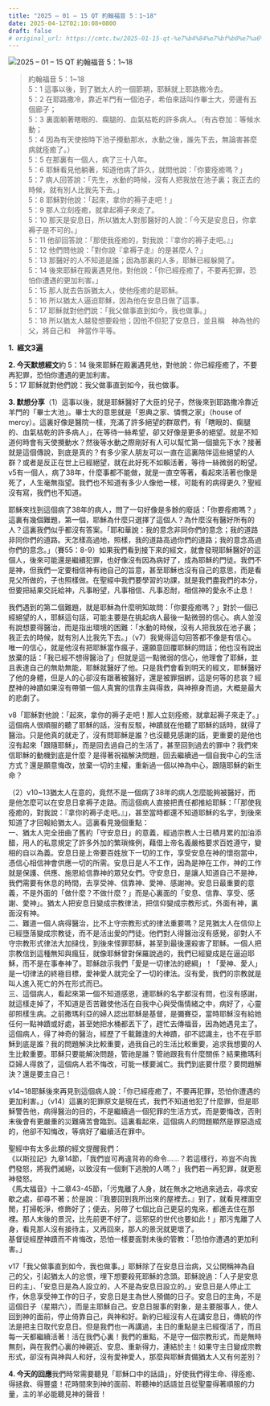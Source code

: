 ```yaml
---
title: "2025 – 01 – 15 QT 約翰福音 5：1~18"
date: 2025-04-12T02:10:08+0800
draft: false
# original_url: https://cmtc.tw/2025-01-15-qt-%e7%b4%84%e7%bf%b0%e7%a6%8f%e9%9f%b3-5%ef%bc%9a118
---
```


![2025 – 01 – 15 QT 約翰福音 5：1\~18](/images/qt.jpg  "2025 – 01 – 15 QT 約翰福音 5：1\~18")

> 約翰福音 5：1\~18  
> 5：1 這事以後，到了猶太人的一個節期，耶穌就上耶路撒冷去。  
> 5：2 在耶路撒冷，靠近羊門有一個池子，希伯來話叫作畢士大，旁邊有五個廊子；  
> 5：3 裏面躺著瞎眼的、瘸腿的、血氣枯乾的許多病人。（有古卷加：等候水動；  
> 5：4 因為有天使按時下池子攪動那水，水動之後，誰先下去，無論害甚麼病就痊癒了。）  
> 5：5 在那裏有一個人，病了三十八年。  
> 5：6 耶穌看見他躺著，知道他病了許久，就問他說：「你要痊癒嗎？」  
> 5：7 病人回答說：「先生，水動的時候，沒有人把我放在池子裏；我正去的時候，就有別人比我先下去。」  
> 5：8 耶穌對他說：「起來，拿你的褥子走吧！」  
> 5：9 那人立刻痊癒，就拿起褥子來走了。  
> 5：10 那天是安息日，所以猶太人對那醫好的人說：「今天是安息日，你拿褥子是不可的。」  
> 5：11 他卻回答說：「那使我痊癒的，對我說：『拿你的褥子走吧。』」  
> 5：12 他們問他說：「對你說『拿褥子走』的是甚麼人？」  
> 5：13 那醫好的人不知道是誰；因為那裏的人多，耶穌已經躲開了。  
> 5：14 後來耶穌在殿裏遇見他，對他說：「你已經痊癒了，不要再犯罪，恐怕你遭遇的更加利害。」  
> 5：15 那人就去告訴猶太人，使他痊癒的是耶穌。  
> 5：16 所以猶太人逼迫耶穌，因為他在安息日做了這事。  
> 5：17 耶穌就對他們說：「我父做事直到如今，我也做事。」  
> 5：18 所以猶太人越發想要殺他；因他不但犯了安息日，並且稱　神為他的父，將自己和　神當作平等。

**1.  經文3遍**

**2. 今天默想經文**約 5：14 後來耶穌在殿裏遇見他，對他說：你已經痊癒了，不要再犯罪，恐怕你遭遇的更加利害。  
5：17 耶穌就對他們說：我父做事直到如今，我也做事。

**3. 默想分享**（1）這事以後，就是耶穌醫好了大臣的兒子，然後來到耶路撒冷靠近羊門的「畢士大池」。畢士大的意思就是「恩典之家、憐憫之家」（house of mercy）。這裏好像是醫院一樣，充滿了許多絕望的群眾們，有「瞎眼的、瘸腿的、血氣枯乾的許多病人」，在等待一絲希望，卻又好像是更多的絕望。就是不知道何時會有天使攪動水？然後等水動之際剛好有人可以幫忙第一個搶先下水？接著就是這個傳說，到底是真的？有多少家人朋友可以一直在這裏陪伴這些絕望的人群？或者是反正在世上已經絕望，就在此好死不如賴活著，等待一絲微弱的盼望。v5有一個人，病了38年，什麼事都不能做，就是一直空等著，看起來活著也像是死了，人生毫無指望。我們也不知道有多少人像他一樣，可能有的病得更久？聖經沒有寫，我們也不知道。

耶穌來找到這個病了38年的病人，問了一句好像是多餘的廢話：「你要痊癒嗎？」這裏有幾個難題，第一個，耶穌為什麼只選擇了這個人？為什麼沒有醫好所有的人？這裏我們似乎都沒有答案。「耶和華說：我的意念非同你們的意念；我的道路非同你們的道路。天怎樣高過地，照樣，我的道路高過你們的道路；我的意念高過你們的意念。」（賽55：8-9）如果我們看到接下來的經文，就會發現耶穌醫好的這個人，後來可能還是繼續犯罪，也好像沒有因為病好了，成為耶穌的門徒。我們不是神，但我們一定要相信神有祂自己的旨意，甚至耶穌也沒有自己的意思，而是看見父所做的，子也照樣做。在聖經中我們要學習的功課，就是我們盡我們的本分，但要把結果交託給神，凡事盼望，凡事相信、凡事忍耐，相信神的愛永不止息！

我們遇到的第二個難題，就是耶穌為什麼明知故問：「你要痊癒嗎？」對於一個已經絕望的人，耶穌這句話，可能主要是在挑起病人最後一點微弱的信心。病人並沒有說想要得醫治，而是指出環境的困難：「水動的時候，沒有人把我放在池子裏；我正去的時候，就有別人比我先下去。」（v7）我覺得這句回答都不像是有信心。唯一的信心，就是他沒有把耶穌當作瘋子，還願意回覆耶穌的問話；他也沒有說出放棄的話：「我已經不想得醫治了」但就是這一點微弱的信心，他理會了耶穌，並且表達自己的無助無能，耶穌就醫好了他。只是我們會看到明天的經文，耶穌醫好了他的身體，但是人的心卻沒有跟著被醫好，還是被罪捆綁，這是何等的悲哀？經歷神的神蹟如果沒有帶領一個人真實的信靠主與得救，與神擦身而過，大概是最大的悲劇了。

v8「耶穌對他說：「起來，拿你的褥子走吧！那人立刻痊癒，就拿起褥子來走了。」這個病人很順服的聽了耶穌的話，沒有反駁，神蹟就在他聽了耶穌的話時，就得了醫治。只是他真的就走了，沒有問耶穌是誰？也沒聽見感謝的話，更重要的是他也沒有起來「跟隨耶穌」，而是回去過自己的生活了，甚至回到過去的罪中？我們來信耶穌的動機到底是什麼？是得著祝福解決問題，回去繼續過一個自我中心的生活方式？還是願意悔改，放棄一切的主權，重新過一個以神為中心，跟隨耶穌的新生命？

（2）v10\~13猶太人在意的，竟然不是一個病了38年的病人怎麼能夠被醫好，而是他怎麼可以在安息日拿褥子走路。而這個病人直接把責任都推給耶穌：「「那使我痊癒的，對我說：『拿你的褥子走吧。』」，甚至當時都還不知道耶穌的名字，到後來知道了才回報給猶太人。這裏看見幾個重點：  
一、猶太人完全扭曲了舊約「守安息日」的意義，經過宗教人士日積月累的加油添醋，用人的私意規定了許多外加的繁瑣條例，藉借上帝名義嚴格要求百姓遵守，變相的自以為義。安息日是上帝要百姓放下一切的工作，享受安息在神的懷抱當中，憑信心相信神會供應一切的所需。安息日是人不工作，因為是神在工作，神的工作就是保護、供應、施恩給信靠神的眾兒女們。守安息日，是讓人知道自己不是神，我們需要有休息的時間，去享受神、信靠神、愛神、感謝神。安息日最重要的意義，不是外面的「做什麼？不做什麼？」而是心裏面的「安息、信靠、享受、感謝、愛神」。猶太人把安息日變成宗教律法，把信仰變成宗教形式，外面有神，裏面沒有神。  
二、難道一個人病得醫治，比不上守宗教形式的律法重要嗎？足見猶太人在信仰上已經墮落變成宗教徒，而不是活出愛的門徒。他們對人得醫治沒有感覺，卻對人不守宗教形式律法大加撻伐，到後來怪罪耶穌，甚至到最後還殺害了耶穌。一個人把宗教信到這種無知與瘋狂，就像耶穌曾對保羅說過的，我們已經變成是在逼迫耶穌，而不是在事奉神了。耶穌啟示我們「愛是一切律法的總綱」！「愛神、愛人」是一切律法的終極目標，愛神愛人就完全了一切的律法。沒有愛，我們的宗教就是叫人進入死亡的外在形式而已。  
三、這個病人，看起來第一個不知道感恩，連耶穌的名字都沒有問，也沒有感謝，就這樣走掉了，不知道是否苦難使他活在自我中心與受傷情緒之中，病好了，心靈卻照樣生病。之前撒瑪利亞的婦人認出耶穌是基督，是彌賽亞，當時耶穌沒有給她任何一點神蹟或好處，甚至她把水桶都丟下了，趕忙去傳福音，因為她遇見主了。這個病人，得了神奇的醫治，經歷了千載難逢的大神蹟，卻不認識主，也不在乎耶穌到底是誰？我的問題解決比較重要，過我自己的生活比較重要，追求我想要的人生比較重要。耶穌只要能解決問題，管祂是誰？管祂跟我有什麼關係？結果撒瑪利亞婦人得救了，這個病人若不悔改，可能一樣要滅亡。我們到底要什麼？要問題解決？還是要主自己！

v14\~18耶穌後來再見到這個病人說：「你已經痊癒了，不要再犯罪，恐怕你遭遇的更加利害。」（v14）這裏的犯罪原文是現在式，我們不知道他犯了什麼罪，但是耶穌警告他，病得醫治的目的，不是繼續過一個犯罪的生活方式，而是要悔改，否則末後會有更嚴重的災難痛苦會臨到。這裏看起來，這個病人的問題顯然是罪惡造成的，他卻不知悔改，等病好了繼續活在罪中。

聖經中有太多此類的經文提醒我們：  
《以斯拉記》九章14節，「我們豈可再違背祢的命令……？若這樣行，祢豈不向我們發怒，將我們滅絕，以致沒有一個剩下逃脫的人嗎？」我們若一再犯罪，就更惹神發怒。  
《馬太福音》十二章43-45節，「污鬼離了人身，就在無水之地過來過去，尋求安歇之處，卻尋不著；於是說：『我要回到我所出來的屋裡去。』到了，就看見裡面空閒，打掃乾淨，修飾好了；便去，另帶了七個比自己更惡的鬼來，都進去住在那裡。那人末後的景況，比先前更不好了。這邪惡的世代也要如此！」那污鬼離了人身，看見那人沒有接待主，又再回來，那人的景況就更壞了。  
基督徒經歷神蹟而不肯悔改，恐怕一樣要面對未後的管教：「恐怕你遭遇的更加利害。」

v17「我父做事直到如今，我也做事。」耶穌除了在安息日治病，又公開稱神為自己的父，引起猶太人的忿恨，埋下想要殺死耶穌的念頭。耶穌說過：「人子是安息日的主」、「安息日是為人設立的，人不是為安息日設立的。」安息日是人停止工作，休息享受神工作的日子，安息日是主為世人預備的日子。安息日的主角，不是這個日子（星期六），而是主耶穌自己。安息日服事的對象，是主要服事人，使人回到神的面前，停止倚靠自己，與神和好。新約已經沒有人在講安息日，傳統的作法是把主日取代安息日。但是我們也一再講過，主日的重點是主已經復活了，而且每一天都繼續活著！活在我們心裏！我們的重點，不是守一個宗教形式，而是無時無刻，與在我們心裏的神親近、安息、重新得力，連結於主！如果守主日變成宗教形式，卻沒有與神與人和好，沒有愛神愛人，那麼與耶穌責備猶太人又有何差別？

**4. 今天的回應**我們時常需要聽見「耶穌口中的話語」，好使我們得生命、得痊癒、得拯救、得豐盛！花時間來到神的面前、聆聽神的話語並且從聖靈得著順服的力量，主的羊必能聽見神的聲音！
